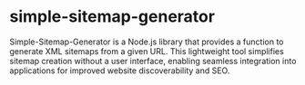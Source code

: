 # simple-sitemap-generator
Simple-Sitemap-Generator is a Node.js library that provides a function to generate XML sitemaps from a given URL. This lightweight tool simplifies sitemap creation without a user interface, enabling seamless integration into applications for improved website discoverability and SEO.
